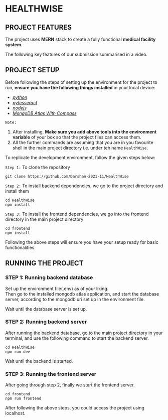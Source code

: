 # HEALTHWISE

## PROJECT FEATURES
The project uses **MERN** stack to create a fully functional **medical facility system**.

The following key features of our submission summarised in a video.

## PROJECT SETUP
Before following the steps of setting up the environment for the project to run, **ensure you have the following things installed** in your local device:
- [_python_](https://www.python.org/downloads/ "Python Download Link")
- [_pytesseract_](https://github.com/tesseract-ocr/tesseract "PyTesseract Github Link")
- [_nodejs_](https://nodejs.org/en/download "Nodejs Download Link")
- [_MongoDB Atlas With Compass_](https://www.mongodb.com/products/tools)

`Note:`
1. After installing, **Make sure you add above tools into the environment variable** of your box so that the project files can access them.
2. All the further commands are assuming that you are in you favourite shell in the main project directory i.e. under teh name `HealthWise`.

To replicate the development environment, follow the given steps below:  
  
`Step 1:` To clone the repository
```
git clone https://github.com/Darshan-2021-11/HealthWise
```
`Step 2:` To install backend dependencies, we go to the project directory and
install them
```
cd HealthWise
npm install
```
`Step 3:` To install the frontend dependencies, we go into the frontend directory
in the main project directory
```
cd frontend
npm install 
```

Following the above steps will ensure you have your setup ready for basic
functionalities.

## RUNNING THE PROJECT
  
### STEP 1: Running backend database
Set up the environment file(.env) as of your liking.  
Then go to the installed mongodb atlas application, and start the database server, according to the mongodb uri set up in the environment file.

Wait until the database server is set up.

### STEP 2: Running backend server
After running the backend database, go to the main project directory in your terminal, and use the following command to start the backend server.
```
cd HealthWise
npm run dev
```
Wait until the backend is started.

### STEP 3: Running the frontend server
After going through step 2, finally we start the frontend server.
```
cd frontend
npm run frontend
```

After following the above steps, you could access the project using localhost.
